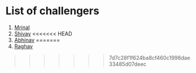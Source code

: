 # List of challengers
1. [Mrinal](https://github.com/mrinal1224)
2. [Shivay](https://github.com/shivaylamba)
<<<<<<< HEAD
3. [Abhinav](https://github.com/kittusinghkumar)
=======
3. [Raghav](https://github.com/raghavdhingra)
>>>>>>> 7d7c28f1f624ba8cf460c1998dae33485d07deec
